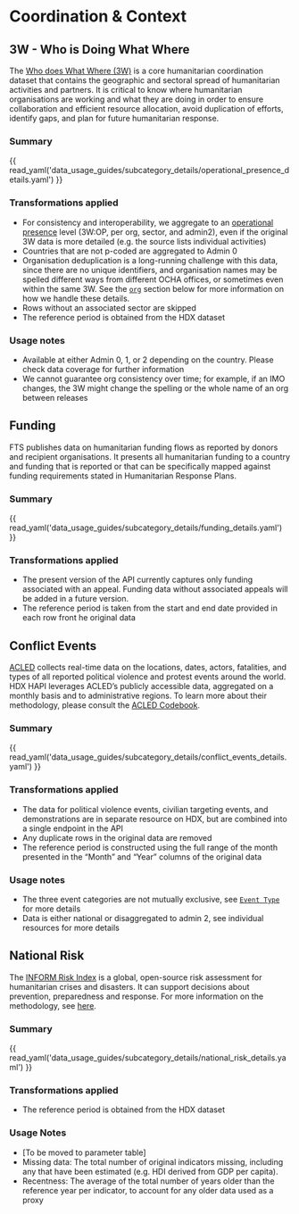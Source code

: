 # Coordination & Context

## 3W - Who is Doing What Where <a id=”operational-presence”></a>

The [Who does What Where (3W)](https://3w.unocha.org/) is a core humanitarian
coordination dataset that contains the geographic and sectoral spread of
humanitarian activities and partners. It is critical to know where humanitarian
organisations are working and what they are doing in order to ensure
collaboration and efficient resource allocation, avoid duplication of efforts,
identify gaps, and plan for future humanitarian response.

### Summary

{{ read_yaml('data_usage_guides/subcategory_details/operational_presence_details.yaml') }}

### Transformations applied

* For consistency and interoperability, we aggregate to an
  [operational presence](https://humanitarian.atlassian.net/wiki/spaces/imtoolbox/pages/214499412/Who+does+What+Where+3W)
  level (3W:OP, per org, sector, and admin2), even if the original 3W data is
  more detailed (e.g. the source lists individual activities)
* Countries that are not p-coded are aggregated to Admin 0
* Organisation deduplication is a long-running challenge with this data, since
  there are no unique identifiers, and organisation names may be spelled
  different ways from different OCHA offices, or sometimes even within the same
  3W. See the [`org`](org) section below for more information on how we handle
  these details.
* Rows without an associated sector are skipped
* The reference period is obtained from the HDX dataset

### Usage notes

* Available at either Admin 0, 1, or 2 depending on the country. Please check
  data coverage for further information
* We cannot guarantee org consistency over time; for example, if an IMO
  changes, the 3W might change the spelling or the whole name of an org between
  releases

## Funding <a id=”funding”></a>

FTS publishes data on humanitarian funding flows as reported by donors and
recipient organisations. It presents all humanitarian funding to a country and
funding that is reported or that can be specifically mapped against funding
requirements stated in Humanitarian Response Plans.

### Summary

{{ read_yaml('data_usage_guides/subcategory_details/funding_details.yaml') }}

### Transformations applied

* The present version of the API currently captures only funding associated
  with an appeal. Funding data without associated appeals will be added in a
  future version.
* The reference period is taken from the start and end date provided in each
  row front he original data

## Conflict Events <a id="conflict-events"></a>

[ACLED](https://acleddata.com/) collects real-time data on the locations,
dates, actors, fatalities, and types of all reported political violence and
protest events around the world. HDX HAPI leverages ACLED’s publicly accessible
data, aggregated on a monthly basis and to administrative regions.
To learn more about their methodology, please consult the
[ACLED Codebook](https://acleddata.com/knowledge-base/codebook/).

### Summary

{{ read_yaml('data_usage_guides/subcategory_details/conflict_events_details.yaml') }}

### Transformations applied

* The data for political violence events, civilian targeting events, and
  demonstrations are in separate resource on HDX, but are combined into a
  single endpoint in the API
* Any duplicate rows in the original data are removed
* The reference period is constructed using the full range of the month
  presented in the “Month” and “Year” columns of the original data

### Usage notes

* The three event categories are not mutually exclusive, see
  [`Event Type`](enums.md#event-type) for more details
* Data is either national or disaggregated to admin 2, see individual resources
  for more details

## National Risk <a id="national-risk"></a>

The [INFORM Risk Index](https://drmkc.jrc.ec.europa.eu/inform-index/INFORM-Risk)
is a global, open-source risk assessment for humanitarian crises and disasters.
It can support decisions about prevention, preparedness and response. For more
information on the methodology, see
[here](https://drmkc.jrc.ec.europa.eu/inform-index/INFORM-Risk/Methodology).

### Summary

{{ read_yaml('data_usage_guides/subcategory_details/national_risk_details.yaml') }}

### Transformations applied

* The reference period is obtained from the HDX dataset

### Usage Notes

* [To be moved to parameter table]
* Missing data: The total number of original indicators missing, including
  any that have been estimated (e.g. HDI derived from GDP per capita).
* Recentness: The average of the total number of years older than the
  reference year per indicator, to account for any older data used as a proxy
